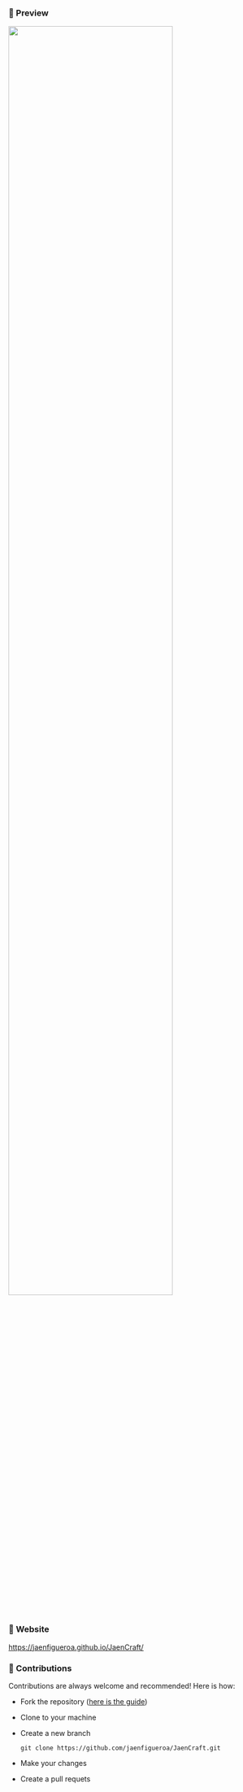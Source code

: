 ### 📌 Preview

<div >
  <img src="./assets/preview.gif" align="center" style="width: 80%" />
</div>

### 📌 Website

https://jaenfigueroa.github.io/JaenCraft/

### 📌 Contributions

Contributions are always welcome and recommended! Here is how:
- Fork the repository ([here is the guide](http://https://docs.github.com/es/get-started/quickstart/fork-a-repo "here is the guide"))
- Clone to your machine 
- Create a new branch 

  `git clone https://github.com/jaenfigueroa/JaenCraft.git`
  
- Make your changes
- Create a pull requets
